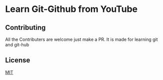 # Learn Git-Github from YouTube

## Contributing
All the Contributers are welcome just make a PR. It is made for learning git and git-hub

## License
[MIT](https://choosealicense.com/licenses/mit/)

